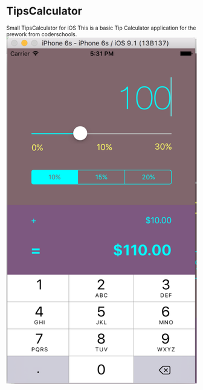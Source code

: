 # TipsCalculator
Small TipsCalculator for iOS
This is a basic Tip Calculator application for the prework from coderschools.
![Alt text](/images/image.png?raw=true "Demo page")
